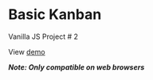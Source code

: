 # Basic Kanban

Vanilla JS Project # 2

View [demo](https://jviray.github.io/basic-kanban/)

**_Note: Only compatible on web browsers_**
